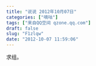 ```yaml
---
title: "说说 2012年10月07日"
categories: ["嘀咕"]
tags: ["来自QQ空间 qzone.qq.com"]
draft: false
slug: "F1zlqw"
date: "2012-10-07 11:59:06"
---
```


求组。
